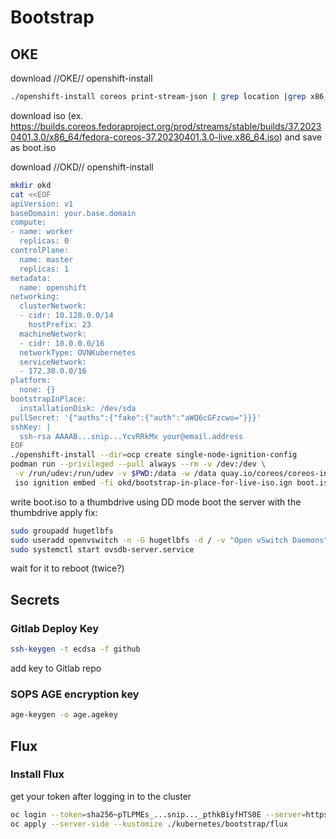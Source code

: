 # Bootstrap

## OKE

download //OKE// openshift-install
```sh
./openshift-install coreos print-stream-json | grep location |grep x86_64 | grep iso
````

download iso (ex. https://builds.coreos.fedoraproject.org/prod/streams/stable/builds/37.20230401.3.0/x86_64/fedora-coreos-37.20230401.3.0-live.x86_64.iso) and save as boot.iso

download //OKD// openshift-install
```sh
mkdir okd
cat <<EOF
apiVersion: v1
baseDomain: your.base.domain
compute:
- name: worker
  replicas: 0
controlPlane:
  name: master
  replicas: 1
metadata:
  name: openshift
networking:
  clusterNetwork:
  - cidr: 10.128.0.0/14
    hostPrefix: 23
  machineNetwork:
  - cidr: 10.0.0.0/16
  networkType: OVNKubernetes
  serviceNetwork:
  - 172.30.0.0/16
platform:
  none: {}
bootstrapInPlace:
  installationDisk: /dev/sda
pullSecret: '{"auths":{"fake":{"auth":"aWQ6cGFzcwo="}}}'
sshKey: |
  ssh-rsa AAAAB...snip...YcvRRkMx your@email.address
EOF
./openshift-install --dir=ocp create single-node-ignition-config
podman run --privileged --pull always --rm -v /dev:/dev \
 -v /run/udev:/run/udev -v $PWD:/data -w /data quay.io/coreos/coreos-installer:release \
 iso ignition embed -fi okd/bootstrap-in-place-for-live-iso.ign boot.iso
```

write boot.iso to a thumbdrive using DD mode
boot the server with the thumbdrive
apply fix:
```sh
sudo groupadd hugetlbfs
sudo useradd openvswitch -n -G hugetlbfs -d / -v "Open vSwitch Daemons" -s /sbin/nologin
sudo systemctl start ovsdb-server.service
```
wait for it to reboot (twice?)

## Secrets

### Gitlab Deploy Key
```sh
ssh-keygen -t ecdsa -f github
```

add key to Gitlab repo

### SOPS AGE encryption key
```sh
age-keygen -o age.agekey
```

## Flux

### Install Flux

get your token after logging in to the cluster

```sh
oc login --token=sha256~pTLPMEs_...snip..._pthkBiyfHTS0E --server=https://api.openshift.your.domain:6443
oc apply --server-side --kustomize ./kubernetes/bootstrap/flux
```
